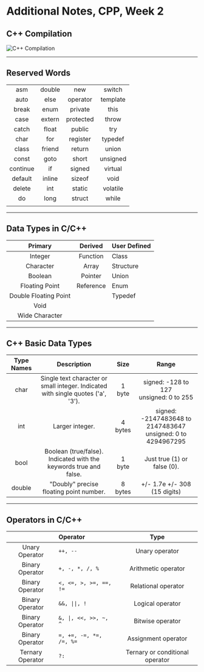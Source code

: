 # Additional Notes, CPP, Week 2
## C++ Compilation
![C++ Compilation](https://user-images.githubusercontent.com/71559273/227747171-2d769167-caf6-4f68-a733-f57cd391c7f7.png)

---
## Reserved Words
|||||
|:----:|:----:|:----:|:----:|
|asm|double|new|switch|
|auto|else|operator|template|
|break|enum|private|this|
|case|extern|protected|throw|
|catch|float|public|try|
|char|for|register|typedef|
|class|friend|return|union|
|const|goto|short|unsigned|
|continue|if|signed|virtual|
|default|inline|sizeof|void|
|delete|int|static|volatile|
|do|long|struct|while|
|||||

---
## Data Types in C/C++
|Primary|Derived|User Defined|
|:----:|:----:|:----|
|Integer|Function|Class|
|Character|Array|Structure|
|Boolean|Pointer|Union|
|Floating Point|Reference|Enum|
|Double Floating Point||Typedef|
|Void|||
|Wide Character|||

---
## C++ Basic Data Types
|Type Names|Description|Size|Range|
|:----:|:----:|:----:|:----:|
|char|Single text character or small integer. Indicated with single quotes ('a', '3').|1 byte|signed: -128 to 127 <br> unsigned: 0 to 255|
|int|Larger integer.|4 bytes|signed: -2147483648 to 2147483647 <br> unsigned: 0 to 4294967295|
|bool|Boolean (true/false). Indicated with the keywords true and false.|1 byte|Just true (1) or false (0).|
|double|"Doubly" precise floating point number.|8 bytes|+/-&nbsp;1.7e +/-&nbsp;308 (15 digits)|

---
## Operators in C/C++
||Operator|Type|
|:----:|:----|:----:|
|Unary Operator|`++, --`|Unary operator|
|Binary Operator|`+, -, *, /, %`|Arithmetic operator|
|Binary Operator|`<, <=, >, >=, ==, !=`|Relational operator|
|Binary Operator|```&&, \|\|, !```|Logical operator|
|Binary Operator|```&, \|, <<, >>, ~, ^```|Bitwise operator|
|Binary Operator|`=, +=, -=, *=, /=, %=`|Assignment operator|
|Ternary Operator|`?:`|Ternary or conditional operator|
